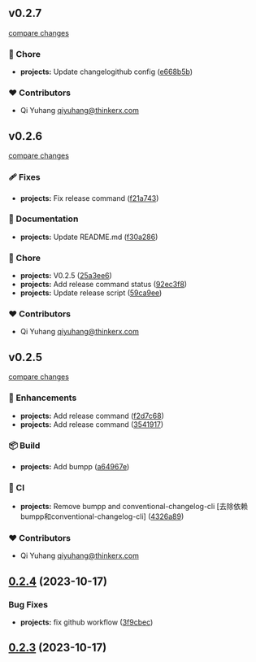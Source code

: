## v0.2.7

[compare changes](https://github.com/rascaljs/rascaljs-cli/compare/v0.2.6...v0.2.7)

### 🏡 Chore

- **projects:** Update changelogithub config ([e668b5b](https://github.com/rascaljs/rascaljs-cli/commit/e668b5b))

### ❤️ Contributors

- Qi Yuhang <qiyuhang@thinkerx.com>

## v0.2.6

[compare changes](https://github.com/rascaljs/rascaljs-cli/compare/v0.2.5...v0.2.6)

### 🩹 Fixes

- **projects:** Fix release command ([f21a743](https://github.com/rascaljs/rascaljs-cli/commit/f21a743))

### 📖 Documentation

- **projects:** Update README.md ([f30a286](https://github.com/rascaljs/rascaljs-cli/commit/f30a286))

### 🏡 Chore

- **projects:** V0.2.5 ([25a3ee6](https://github.com/rascaljs/rascaljs-cli/commit/25a3ee6))
- **projects:** Add release command status ([92ec3f8](https://github.com/rascaljs/rascaljs-cli/commit/92ec3f8))
- **projects:** Update release script ([59ca9ee](https://github.com/rascaljs/rascaljs-cli/commit/59ca9ee))

### ❤️ Contributors

- Qi Yuhang <qiyuhang@thinkerx.com>

## v0.2.5

[compare changes](https://github.com/rascaljs/rascaljs-cli/compare/v0.2.4...v0.2.5)

### 🚀 Enhancements

- **projects:** Add release command ([f2d7c68](https://github.com/rascaljs/rascaljs-cli/commit/f2d7c68))
- **projects:** Add release command ([3541917](https://github.com/rascaljs/rascaljs-cli/commit/3541917))

### 📦 Build

- **projects:** Add bumpp ([a64967e](https://github.com/rascaljs/rascaljs-cli/commit/a64967e))

### 🤖 CI

- **projects:** Remove bumpp and conventional-changelog-cli [去除依赖bumpp和conventional-changelog-cli] ([4326a89](https://github.com/rascaljs/rascaljs-cli/commit/4326a89))

### ❤️ Contributors

- Qi Yuhang <qiyuhang@thinkerx.com>

## [0.2.4](https://github.com/rascaljs/rascaljs-cli/compare/v0.2.3...v0.2.4) (2023-10-17)


### Bug Fixes

* **projects:** fix github workflow ([3f9cbec](https://github.com/rascaljs/rascaljs-cli/commit/3f9cbecd48471e02b12f8808b88fba264c141e15))



## [0.2.3](https://github.com/rascaljs/rascaljs-cli/compare/v0.2.2...v0.2.3) (2023-10-17)



